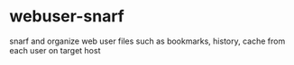 webuser-snarf
=============

snarf and organize web user files such as bookmarks, history, cache from each user on target host